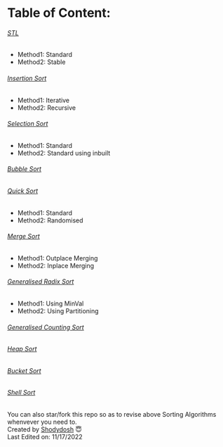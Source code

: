 # Table of Content:
###### [STL](https://github.com/Shodydosh/CPP-Sorting-Algorithm/tree/main/STL-Sort)
- Method1: Standard
- Method2: Stable
###### [Insertion Sort]()
- Method1: Iterative
- Method2: Recursive
###### [Selection Sort]()
- Method1: Standard
- Method2: Standard using inbuilt
###### [Bubble Sort]()
###### [Quick Sort]()
- Method1: Standard
- Method2: Randomised
###### [Merge Sort]()
- Method1: Outplace Merging
- Method2: Inplace Merging
###### [Generalised Radix Sort]()
- Method1: Using MinVal
- Method2: Using Partitioning
###### [Generalised Counting Sort]()
###### [Heap Sort]()
###### [Bucket Sort]()
###### [Shell Sort]()

##

You can also star/fork this repo so as to revise above Sorting Algorithms whenvever you need to. <br/>
Created by [Shodydosh](https://github.com/Shodydosh) :innocent: <br/>
Last Edited on: 11/17/2022

